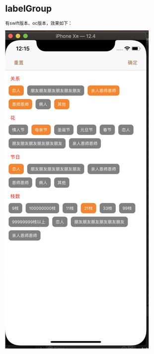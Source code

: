 # labelGroup

有swift版本、oc版本，效果如下：

![image](https://github.com/Ccct/CTLabelGroup/blob/master/example.png)

